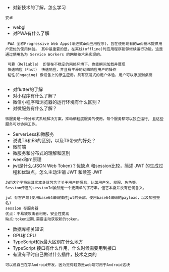 
- 对新技术的了解，怎么学习

``` 
安卓

```
- webgl
- 对PWA有什么了解

``` 
 PWA 全称Progressive Web Apps(渐进式Web应用程序)，旨在使用现有的web技术提供用户更优的使用体验。 其中最重要的是，在离线(offline)时应用程序能够继续运行功能。这是通过使用名为 Service Workers 的网络技术来实现的。
 
 可靠（Reliable） 即使在不稳定的网络环境下，也能瞬间加载并展现
 快速响应（Fast） 快速响应，并且有平滑的动画响应用户的操作
 粘性(Engaging) 像设备上的原生应用，具有沉浸式的用户体验，用户可以添加到桌面
 
```
- 对flutter的了解
- 对小程序有什么了解？
- 微信小程序和浏览器的运行环境有什么区别？
- 对微服务有什么了解？
``` 
微服务是一种分布式系统解决方案，推动细粒度服务的使用，每个服务都可以独立运行, 且这些服务可以协同工作。

```
- ServerLess和微服务
- 说说TS和ES的区别，以及TS带来的好处？
- 微前端
- 微服务和分布式的理解和区别
- weex和rn原理
- jwt是什么(JSON Web Token)？优缺点 和session比较，简述 JWT 的生成过程和优缺点，怎么主动注销 JWT 和续签 JWT
``` 
JWT这个字符串其实本身就包含了关于用户的信息，比如用户名、权限、角色等。
Session传递的sessionId虽然是一个更简单的字符串，但它本身并没有任何含义。

jwt 存客户端(使用base64编码描述jwt的头部、使用base64编码的payload，以及加密签名)
session 存服务器
优点：不易被攻击者利用，安全性提高
缺点:token过期,需要主动获取新的token。
```
- 数据库相关知识
- GPU和CPU
- TypeScript和js最大区别在什么地方
- TypeScript 接口有什么作用，什么时候需要用到接口
- 有没有平时自己做过什么插件，技术之类的
```
可以说自己在学Android开发，因为觉得趋势是web端可用于Android这块

```
